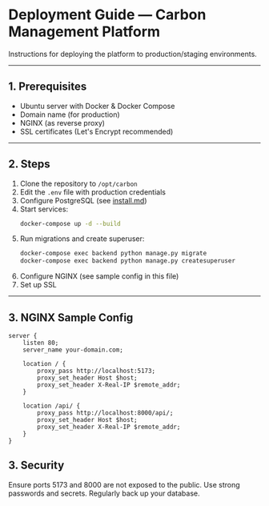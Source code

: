# Deployment Guide — Carbon Management Platform

Instructions for deploying the platform to production/staging environments.

---

## 1. Prerequisites

- Ubuntu server with Docker & Docker Compose
- Domain name (for production)
- NGINX (as reverse proxy)
- SSL certificates (Let's Encrypt recommended)

---

## 2. Steps

1. Clone the repository to `/opt/carbon`
2. Edit the `.env` file with production credentials
3. Configure PostgreSQL (see [install.md](../install.md))
4. Start services:
    ```bash
    docker-compose up -d --build
    ```
5. Run migrations and create superuser:
    ```bash
    docker-compose exec backend python manage.py migrate
    docker-compose exec backend python manage.py createsuperuser
    ```
6. Configure NGINX (see sample config in this file)
7. Set up SSL

---

## 3. NGINX Sample Config

```nginx
server {
    listen 80;
    server_name your-domain.com;

    location / {
        proxy_pass http://localhost:5173;
        proxy_set_header Host $host;
        proxy_set_header X-Real-IP $remote_addr;
    }

    location /api/ {
        proxy_pass http://localhost:8000/api/;
        proxy_set_header Host $host;
        proxy_set_header X-Real-IP $remote_addr;
    }
}
```

## 3. Security
Ensure ports 5173 and 8000 are not exposed to the public.
Use strong passwords and secrets.
Regularly back up your database.